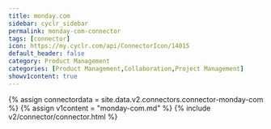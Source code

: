 ```yaml
---
title: monday.com
sidebar: cyclr_sidebar
permalink: monday-com-connector
tags: [connector]
icon: https://my.cyclr.com/api/ConnectorIcon/14015
default_header: false
category: Product Management
categories: [Product Management,Collaboration,Project Management]
showv1content: true
---
```

{% assign connectordata = site.data.v2.connectors.connector-monday-com %}
{% assign v1content = "monday-com.md" %}
{% include v2/connector/connector.html %}	